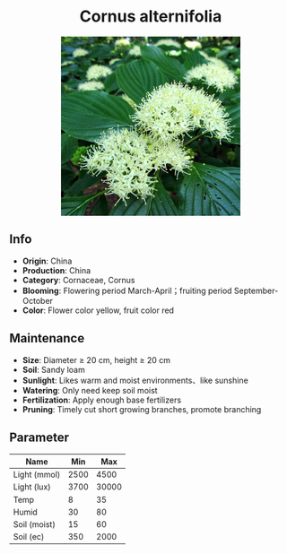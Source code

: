 <h1 align='center'>Cornus alternifolia</h1>
<p align="center">
    <img 
        align='center'
        width='320'
        src="../images/cornus alternifolia.png" 
        alt='Cornus alternifolia' />
</p>

## Info

 - **Origin**: China
 - **Production**: China
 - **Category**: Cornaceae, Cornus
 - **Blooming**: Flowering period March-April；fruiting period September-October
 - **Color**: Flower color yellow, fruit color red

## Maintenance

 - **Size**: Diameter ≥ 20 cm, height ≥ 20 cm
 - **Soil**: Sandy loam
 - **Sunlight**: Likes warm and moist environments、like sunshine
 - **Watering**: Only need keep soil moist
 - **Fertilization**: Apply enough base fertilizers
 - **Pruning**: Timely cut short growing branches, promote branching

## Parameter

| Name         | Min  | Max   |
|--------------|------|-------|
| Light (mmol) | 2500 | 4500  |
| Light (lux)  | 3700 | 30000 |
| Temp         | 8    | 35    |
| Humid        | 30   | 80    |
| Soil (moist) | 15   | 60    |
| Soil (ec)    | 350  | 2000  |